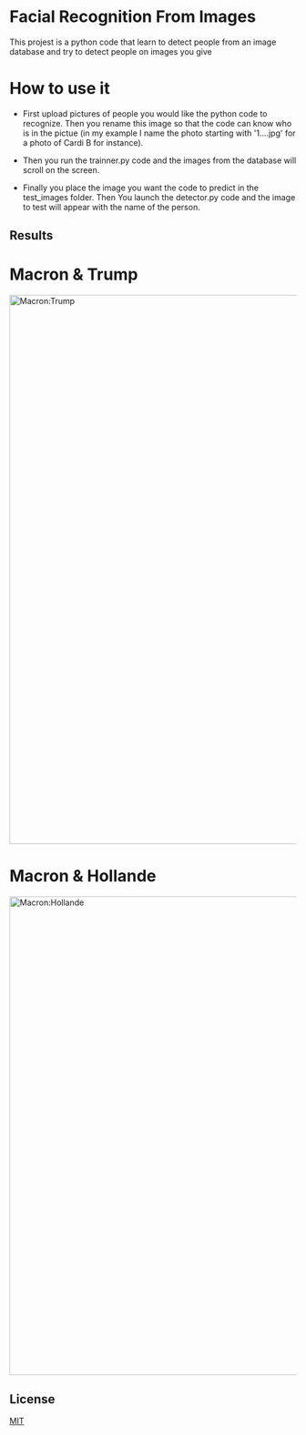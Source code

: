 # Facial Recognition From Images

 This projest is a python code that learn to detect people from an image database and try to detect people on images you give 


# How to use it 

- First upload pictures of people you would like the python code to recognize. Then you rename this image so that the code can know who is in the pictue (in my example I name the photo starting with '1....jpg' for a photo of Cardi B for instance).

- Then you run the trainner.py code and the images from the database will scroll on the screen.

- Finally you place the image you want the code to predict in the test_images folder. Then You launch the detector.py code and the image to test will appear with the name of the person.

## Results

# Macron & Trump

<img width="965" alt="Macron:Trump" src="https://user-images.githubusercontent.com/72650161/99145877-b8979080-2672-11eb-9503-335b804f6ff9.png">

# Macron & Hollande

<img width="841" alt="Macron:Hollande" src="https://user-images.githubusercontent.com/72650161/99145875-b7666380-2672-11eb-9c43-b2a325270a92.png">


## License
[MIT](https://choosealicense.com/licenses/mit/)
